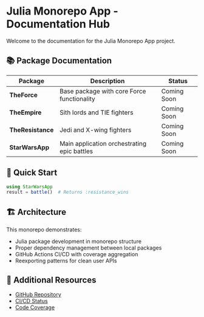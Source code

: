 # Julia Monorepo App - Documentation Hub

Welcome to the documentation for the Julia Monorepo App project.

## 📚 Package Documentation

| Package | Description | Status |
|---------|-------------|--------|
| **TheForce** | Base package with core Force functionality | Coming Soon |
| **TheEmpire** | Sith lords and TIE fighters | Coming Soon |
| **TheResistance** | Jedi and X-wing fighters | Coming Soon |
| **StarWarsApp** | Main application orchestrating epic battles | Coming Soon |

## 🚀 Quick Start

```julia
using StarWarsApp
result = battle()  # Returns :resistance_wins
```

## 🏗️ Architecture

This monorepo demonstrates:
- Julia package development in monorepo structure  
- Proper dependency management between local packages
- GitHub Actions CI/CD with coverage aggregation
- Reexporting patterns for clean user APIs

## 📖 Additional Resources

- [GitHub Repository](https://github.com/stevenhughes73/JuliaMonoRepoApp)
- [CI/CD Status](https://github.com/stevenhughes73/JuliaMonoRepoApp/actions)
- [Code Coverage](https://codecov.io/gh/stevenhughes73/JuliaMonoRepoApp)